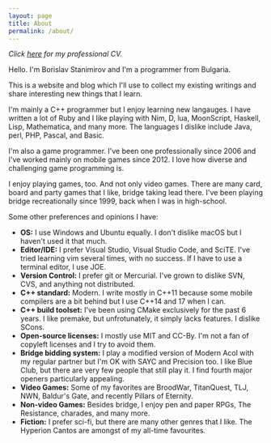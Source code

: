 ```yaml
---
layout: page
title: About
permalink: /about/
---
```


*Click [here](cv-borislav-stanimirov.html) for my professional CV.*

Hello. I'm Borislav Stanimirov and I'm a programmer from Bulgaria.

This is a website and blog which I'll use to collect my existing writings and share interesting new things that I learn.

I'm mainly a C++ programmer but I enjoy learning new langauges. I have written a lot of Ruby and I like playing with Nim, D, lua, MoonScript, Haskell, Lisp, Mathematica, and many more. The languages I dislike include Java, perl, PHP, Pascal, and Basic.

I'm also a game programmer. I've been one professionally since 2006 and I've worked mainly on mobile games since 2012. I love how diverse and challenging game programming is.

I enjoy playing games, too. And not only video games. There are many card, board and party games that I like, bridge taking lead there. I've been playing bridge recreationally since 1999, back when I was in high-school.

Some other preferences and opinions I have:

* **OS:** I use Windows and Ubuntu equally. I don't dislike macOS but I haven't used it that much.
* **Editor/IDE:** I prefer Visual Studio, Visual Studio Code, and SciTE. I've tried learning vim several times, with no success. If I have to use a terminal editor, I use JOE.
* **Version Control:** I prefer git or Mercurial. I've grown to dislike SVN, CVS, and anything not distributed.
* **C++ standard:** Modern. I write mostly in C++11 because some mobile compilers are a bit behind but I use C++14 and 17 when I can.
* **C++ build toolset:** I've been using CMake exclusively for the past 6 years. I like premake, but unfrotunately, it simply lacks features. I dislike SCons.
* **Open-source licenses:** I mostly use MIT and CC-By. I'm not a fan of copyleft licenses and I try to avoid them.
* **Bridge bidding system:** I play a modified version of Modern Acol with my regular partner but I'm OK with SAYC and Precision too. I like Blue Club, but there are very few people that still play it. I find fourth major openers particularly appealing.
* **Video Games:** Some of my favorites are BroodWar, TitanQuest, TLJ, NWN, Baldur's Gate, and recently Pillars of Eternity.
* **Non-video Games:** Besides bridge, I enjoy pen and paper RPGs, The Resistance, charades, and many more.
* **Fiction:** I prefer sci-fi, but there are many other genres that I like. The Hyperion Cantos are amongst of my all-time favourites.